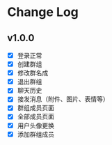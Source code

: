 # Change Log
## v1.0.0
- [x] 登录正常
- [x] 创建群组
- [x] 修改群名成
- [x] 退出群组
- [x] 聊天历史
- [x] 接发消息（附件、图片、表情等）  
- [x] 群组成员页面
- [x] 全部成员页面
- [x] 用户头像更换
- [x] 添加群组成员   
